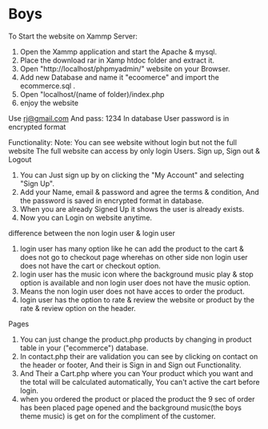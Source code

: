 ﻿# Boys

To Start the website on Xammp Server:
1) Open the Xammp application and start the Apache & mysql.
2) Place the download rar in Xamp htdoc folder and extract it.
3) Open "http://localhost/phpmyadmin/" website on your Browser.
4) Add new Database and name it "ecoomerce" and import the ecommerce.sql .
5) Open "localhost/(name of folder)/index.php
6) enjoy the website


Use rj@gmail.com And pass: 1234
In database User password is in encrypted format


Functionality:
Note: You can see website without login but not the full website The full website can access by only login Users.
Sign up, Sign out & Logout
1) You can Just sign up by on clicking the "My Account" and selecting "Sign Up".
2) Add your Name, email & password and agree the terms & condition, And the password is saved in encrypted format in database.
3) When you are already Signed Up it shows the user is already exists.
4) Now you can Login on website anytime.

difference between the non login user & login user
1) login user has many option like he can add the product to the cart & does not go to checkout page wherehas on other side non login user does not have the cart or checkout option.
2) login user has the music icon where the background music play & stop option is available and non login user does not have the music option.
3) Means the non login user does not have acces to order the product.
4) login user has the option to rate & review the website or product by the rate & review option on the header.

Pages
1) You can just change the product.php products by changing in product table in your ("ecommerce") database.
2) In contact.php their are validation you can see by clicking on contact on the header or footer, And their is Sign in and Sign out Functionality.
3) And Their a Cart.php where you can Your product which you want and the total will be calculated automatically, You can't active the cart before login.
4) when you ordered the product or placed the product the 9 sec of order has been placed page opened and the background music(the boys theme music) is get on for the compliment of the customer.




